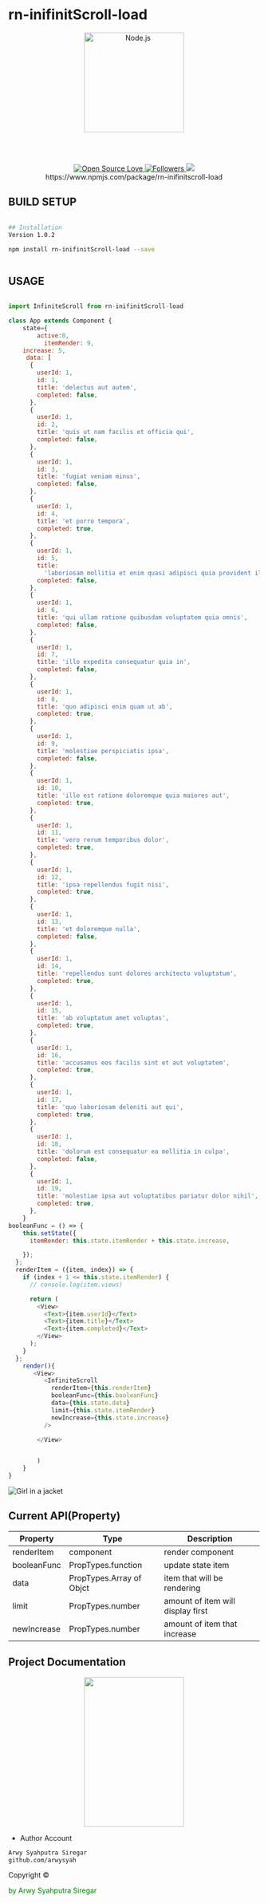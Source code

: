 # rn-inifinitScroll-load

<p align="center">
  <a href="https://reactjs.org/">
    <img
      alt="Node.js"
      src="https://i.udemycdn.com/course/750x422/1049092_8c52_2.jpg"
      width="200"
    />
  </a>
</p>

</h1>

<br/>

<br/>

<p align="center">
 
  </a>
  <a href="#">
    <img title="Open Source Love" src="https://badges.frapsoft.com/os/v1/open-source.svg?v=102">
  </a>
  <a href="https://github.com/arwysyah?tab=followers">
    <img title="Followers" src="https://img.shields.io/github/followers/arwysyah?style=social">
  </a>
  <a href="https://github.com/prettier/prettier"><img src="https://img.shields.io/badge/styled_with-prettier-ff69b4.svg"></a>
<br/>
https://www.npmjs.com/package/rn-inifinitscroll-load
</p>

## BUILD SETUP

```bash

## Installation
Version 1.0.2

npm install rn-inifinitScroll-load --save



```

## USAGE

```js

import InfiniteScroll from rn-inifinitScroll-load

class App extends Component {
    state={
        active:0,
          itemRender: 9,
    increase: 5,
     data: [
      {
        userId: 1,
        id: 1,
        title: 'delectus aut autem',
        completed: false,
      },
      {
        userId: 1,
        id: 2,
        title: 'quis ut nam facilis et officia qui',
        completed: false,
      },
      {
        userId: 1,
        id: 3,
        title: 'fugiat veniam minus',
        completed: false,
      },
      {
        userId: 1,
        id: 4,
        title: 'et porro tempora',
        completed: true,
      },
      {
        userId: 1,
        id: 5,
        title:
          'laboriosam mollitia et enim quasi adipisci quia provident illum',
        completed: false,
      },
      {
        userId: 1,
        id: 6,
        title: 'qui ullam ratione quibusdam voluptatem quia omnis',
        completed: false,
      },
      {
        userId: 1,
        id: 7,
        title: 'illo expedita consequatur quia in',
        completed: false,
      },
      {
        userId: 1,
        id: 8,
        title: 'quo adipisci enim quam ut ab',
        completed: true,
      },
      {
        userId: 1,
        id: 9,
        title: 'molestiae perspiciatis ipsa',
        completed: false,
      },
      {
        userId: 1,
        id: 10,
        title: 'illo est ratione doloremque quia maiores aut',
        completed: true,
      },
      {
        userId: 1,
        id: 11,
        title: 'vero rerum temporibus dolor',
        completed: true,
      },
      {
        userId: 1,
        id: 12,
        title: 'ipsa repellendus fugit nisi',
        completed: true,
      },
      {
        userId: 1,
        id: 13,
        title: 'et doloremque nulla',
        completed: false,
      },
      {
        userId: 1,
        id: 14,
        title: 'repellendus sunt dolores architecto voluptatum',
        completed: true,
      },
      {
        userId: 1,
        id: 15,
        title: 'ab voluptatum amet voluptas',
        completed: true,
      },
      {
        userId: 1,
        id: 16,
        title: 'accusamus eos facilis sint et aut voluptatem',
        completed: true,
      },
      {
        userId: 1,
        id: 17,
        title: 'quo laboriosam deleniti aut qui',
        completed: true,
      },
      {
        userId: 1,
        id: 18,
        title: 'dolorum est consequatur ea mollitia in culpa',
        completed: false,
      },
      {
        userId: 1,
        id: 19,
        title: 'molestiae ipsa aut voluptatibus pariatur dolor nihil',
        completed: true,
      },
    }
booleanFunc = () => {
    this.setState({
      itemRender: this.state.itemRender + this.state.increase,

    });
  };
  renderItem = ({item, index}) => {
    if (index + 1 <= this.state.itemRender) {
      // console.log(item.views)

      return (
        <View>
          <Text>{item.userId}</Text>
          <Text>{item.title}</Text>
          <Text>{item.completed}</Text>
        </View>
      );
    }
  };
    render(){
       <View>
          <InfiniteScroll
            renderItem={this.renderItem}
            booleanFunc={this.booleanFunc}
            data={this.state.data}
            limit={this.state.itemRender}
            newIncrease={this.state.increase}
          />

        </View>


        )
    }
}
```

<img src="screen.jpeg" alt="Girl in a jacket">

## Current API(Property)

| Property    | Type                     | Description                       |
| ----------- | ------------------------ | --------------------------------- |
| renderItem  | component                | render component                  |
| booleanFunc | PropTypes.function       | update state item                 |
| data        | PropTypes.Array of Objct | item that will be rendering       |
| limit       | PropTypes.number         | amount of item will display first |
| newIncrease | PropTypes.number         | amount of item that increase      |

## Project Documentation

<p align="center">
  <img src="assets/screen.gif" width=200 height=300/>
</p>

- Author Account

```bash
Arwy Syahputra Siregar
github.com/arwysyah

```

<p > Copyright ©</p> <p style="color:green;">by Arwy Syahputra Siregar</p>
